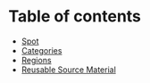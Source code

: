 # Table of contents

* [Spot](README.md)
* [Categories](categories.md)
* [Regions](regions.md)
* [Reusable Source Material](reusable-source-material.md)
